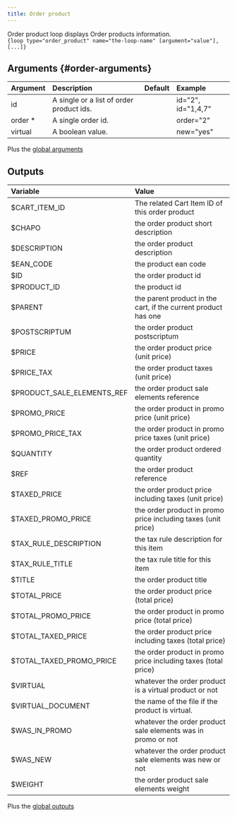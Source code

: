 ```yaml
---
title: Order product
---
```


Order product loop displays Order products information.   
`{loop type="order_product" name="the-loop-name" [argument="value"], [...]}`

## Arguments {#order-arguments}

| Argument | Description                              | Default | Example            |
|----------|:-----------------------------------------|:-------:|:-------------------|
| id       | A single or a list of order product ids. |         | id="2", id="1,4,7" |
| order *  | A single order id.                       |         | order="2"          |
| virtual  | A boolean value.                         |         | new="yes"          |

Plus the [global arguments](./global_arguments) 

## Outputs

| Variable                   | Value                                                          |
|:---------------------------|:---------------------------------------------------------------|
| $CART_ITEM_ID              | The related Cart Item ID of this order product                 |
| $CHAPO                     | the order product short description                            |
| $DESCRIPTION               | the order product description                                  |
| $EAN_CODE                  | the product ean code                                           |
| $ID                        | the order product id                                           |
| $PRODUCT_ID                | the product id                                           |
| $PARENT                    | the parent product in the cart, if the current product has one |
| $POSTSCRIPTUM              | the order product postscriptum                                 |
| $PRICE                     | the order product price (unit price)                           |
| $PRICE_TAX                 | the order product taxes (unit price)                           |
| $PRODUCT_SALE_ELEMENTS_REF | the order product sale elements reference                      |
| $PROMO_PRICE               | the order product in promo price (unit price)                  |
| $PROMO_PRICE_TAX           | the order product in promo price taxes (unit price)            |
| $QUANTITY                  | the order product ordered quantity                             |
| $REF                       | the order product reference                                    |
| $TAXED_PRICE               | the order product price including taxes (unit price)           |
| $TAXED_PROMO_PRICE         | the order product in promo price including taxes (unit price)  |
| $TAX_RULE_DESCRIPTION      | the tax rule description for this item                         |
| $TAX_RULE_TITLE            | the tax rule title for this item                               |
| $TITLE                     | the order product title                                        |
| $TOTAL_PRICE               | the order product price (total price)                          |
| $TOTAL_PROMO_PRICE         | the order product in promo price (total price)                 |
| $TOTAL_TAXED_PRICE         | the order product price including taxes (total price)          |
| $TOTAL_TAXED_PROMO_PRICE   | the order product in promo price including taxes (total price) |
| $VIRTUAL                   | whatever the order product is a virtual product or not         |
| $VIRTUAL_DOCUMENT          | the name of the file if the product is virtual.                |
| $WAS_IN_PROMO              | whatever the order product sale elements was in promo or not   |
| $WAS_NEW                   | whatever the order product sale elements was new or not        |
| $WEIGHT                    | the order product sale elements weight                         |

Plus the [global outputs](./global_arguments)
